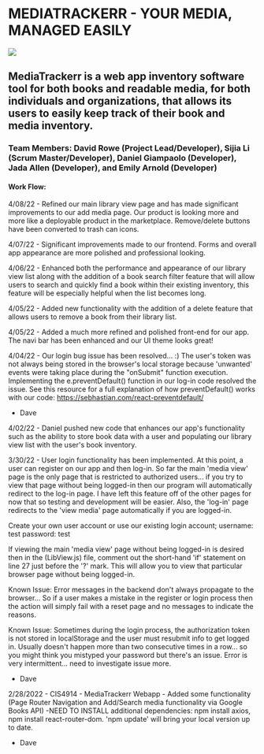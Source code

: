 # MEDIATRACKERR - YOUR MEDIA, MANAGED EASILY

<img src="MTvid.gif">

## MediaTrackerr is a web app inventory software tool for both books and readable media, for both individuals and organizations, that allows its users to easily keep track of their book and media inventory.

### Team Members: David Rowe (Project Lead/Developer), Sijia Li (Scrum Master/Developer), Daniel Giampaolo (Developer), Jada Allen (Developer), and Emily Arnold (Developer)

#### Work Flow:

4/08/22 - Refined our main library view page and has made significant improvements to our add media page. Our product is looking more and more like a deployable product in the marketplace. Remove/delete buttons have been converted to trash can icons.

4/07/22 - Significant improvements made to our frontend. Forms and overall app appearance are more polished and professional looking.

4/06/22 - Enhanced both the performance and appearance of our library view list along with the addition of a book search filter feature that will allow users to search and quickly find a book within their existing inventory, this feature will be especially helpful when the list becomes long.

4/05/22 - Added new functionality with the addition of a delete feature that allows users to remove a book from their library list.

4/05/22 - Added a much more refined and polished front-end for our app. The navi bar has been enhanced and our UI theme looks great!

4/04/22 - Our login bug issue has been resolved... :) The user's token was not always being stored in the browser's local storage because 'unwanted' events were taking place during the "onSubmit" function execution. Implementing the e.preventDefault() function in our log-in code resolved the issue. See this resource for a full explanation of how preventDefault() works with our code: https://sebhastian.com/react-preventdefault/

- Dave

4/02/22 - Daniel pushed new code that enhances our app's functionality such as the ability to store book data with a user and populating our library view list with the user's book inventory.

3/30/22 - User login functionality has been implemented. At this point, a user can register on our app and then log-in. So far the main 'media view' page is the only page that is restricted to authorized users... if you try to view that page without being logged-in then our program will automatically redirect to the log-in page. I have left this feature off of the other pages for now that so testing and development will be easier. Also, the 'log-in' page redirects to the 'view media' page automatically if you are logged-in.

Create your own user account or use our existing login account; username: test   password: test

If viewing the main 'media view' page without being logged-in is desired then in the (LibView.js) file, comment out the short-hand 'if' statement on line 27 just before the '?' mark. This will allow you to view that particular browser page without being logged-in.

Known Issue: Error messages in the backend don't always propagate to the browser... So if a user makes a mistake in the register or login process then the action will simply fail with a reset page and no messages to indicate the reasons.

Known Issue: Sometimes during the login process, the authorization token is not stored in localStorage and the user must resubmit info to get logged in. Usually doesn't happen more than two consecutive times in a row... so you might think you mistyped your password but there's an issue. Error is very intermittent... need to investigate issue more.

- Dave

2/28/2022 - CIS4914 - MediaTrackerr Webapp - Added some functionality (Page Router Navigation and Add/Search media functionality via Google Books API) -NEED TO INSTALL additional dependencies: npm install axios, npm install react-router-dom. 'npm update' will bring your local version up to date.

- Dave
